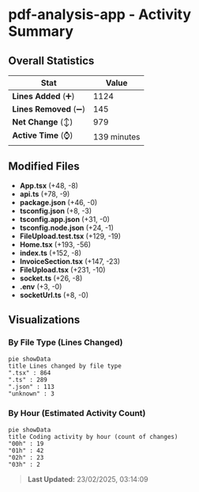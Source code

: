 # pdf-analysis-app - Activity Summary 

## Overall Statistics

| Stat                   | Value                                                             |
| ---------------------- | ----------------------------------------------------------------- |
| **Lines Added** (➕)   | 1124                                          |
| **Lines Removed** (➖) | 145                                        |
| **Net Change** (↕)    | 979                |
| **Active Time** (⌚)   | 139 minutes |


## Modified Files
- **App.tsx** (+48, -8)
- **api.ts** (+78, -9)
- **package.json** (+46, -0)
- **tsconfig.json** (+8, -3)
- **tsconfig.app.json** (+31, -0)
- **tsconfig.node.json** (+24, -1)
- **FileUpload.test.tsx** (+129, -19)
- **Home.tsx** (+193, -56)
- **index.ts** (+152, -8)
- **InvoiceSection.tsx** (+147, -23)
- **FileUpload.tsx** (+231, -10)
- **socket.ts** (+26, -8)
- **.env** (+3, -0)
- **socketUrl.ts** (+8, -0)

## Visualizations

### By File Type (Lines Changed)

```mermaid
pie showData
title Lines changed by file type
".tsx" : 864
".ts" : 289
".json" : 113
"unknown" : 3
```

### By Hour (Estimated Activity Count)

```mermaid
pie showData
title Coding activity by hour (count of changes)
"00h" : 19
"01h" : 42
"02h" : 23
"03h" : 2
```


> **Last Updated:** 23/02/2025, 03:14:09